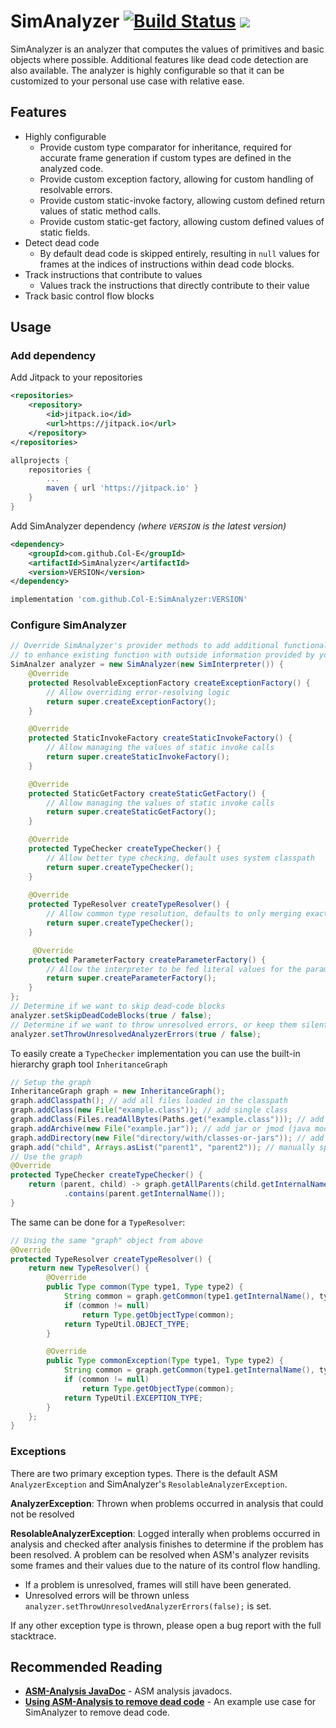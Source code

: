# SimAnalyzer [![Build Status](https://cloud.drone.io/api/badges/Col-E/SimAnalyzer/status.svg)](https://cloud.drone.io/Col-E/SimAnalyzer) [![](https://jitpack.io/v/Col-E/SimAnalyzer.svg)](https://jitpack.io/#Col-E/SimAnalyzer)

SimAnalyzer is an analyzer that computes the values of primitives and basic objects where possible.
Additional features like dead code detection are also available. 
The analyzer is highly configurable so that it can be customized to your personal use case with relative ease.

## Features

* Highly configurable
    * Provide custom type comparator for inheritance, required for accurate frame generation if custom types are defined in the analyzed code.
    * Provide custom exception factory, allowing for custom handling of resolvable errors.
    * Provide custom static-invoke factory, allowing custom defined return values of static method calls.
    * Provide custom static-get factory, allowing custom defined values of static fields.
* Detect dead code
    * By default dead code is skipped entirely, resulting in `null` values for frames at the indices of instructions within dead code blocks.
* Track instructions that contribute to values
    * Values track the instructions that directly contribute to their value
* Track basic control flow blocks

## Usage

### Add dependency

Add Jitpack to your repositories
```xml
<repositories>
    <repository>
        <id>jitpack.io</id>
        <url>https://jitpack.io</url>
    </repository>
</repositories>
```
```groovy
allprojects {
    repositories {
        ...
        maven { url 'https://jitpack.io' }
    }
}
```
Add SimAnalyzer dependency _(where `VERSION` is the latest version)_
```xml
<dependency>
    <groupId>com.github.Col-E</groupId>
    <artifactId>SimAnalyzer</artifactId>
    <version>VERSION</version>
</dependency>
```
```groovy
implementation 'com.github.Col-E:SimAnalyzer:VERSION'
```

### Configure SimAnalyzer

```java
// Override SimAnalyzer's provider methods to add additional functionality or
// to enhance existing function with outside information provided by you
SimAnalzer analyzer = new SimAnalyzer(new SimInterpreter()) {
    @Override
    protected ResolvableExceptionFactory createExceptionFactory() {
        // Allow overriding error-resolving logic
        return super.createExceptionFactory();
    }

    @Override
    protected StaticInvokeFactory createStaticInvokeFactory() {
        // Allow managing the values of static invoke calls
        return super.createStaticInvokeFactory();
    }

    @Override
    protected StaticGetFactory createStaticGetFactory() {
        // Allow managing the values of static invoke calls
        return super.createStaticGetFactory();
    }

    @Override
    protected TypeChecker createTypeChecker() {
        // Allow better type checking, default uses system classpath
        return super.createTypeChecker();
    }
    
    @Override
    protected TypeResolver createTypeResolver() {
        // Allow common type resolution, defaults to only merging exactly equal types
        return super.createTypeChecker();
    }

     @Override
    protected ParameterFactory createParameterFactory() {
        // Allow the interpreter to be fed literal values for the parameters of the analyzed method
        return super.createParameterFactory();
    }
};
// Determine if we want to skip dead-code blocks
analyzer.setSkipDeadCodeBlocks(true / false);
// Determine if we want to throw unresolved errors, or keep them silent
analyzer.setThrowUnresolvedAnalyzerErrors(true / false);
```

To easily create a `TypeChecker` implementation you can use the built-in hierarchy graph tool `InheritanceGraph`
```java
// Setup the graph
InheritanceGraph graph = new InheritanceGraph();
graph.addClasspath(); // add all files loaded in the classpath
graph.addClass(new File("example.class")); // add single class
graph.addClass(Files.readAllBytes(Paths.get("example.class"))); // add bytecode
graph.addArchive(new File("example.jar")); // add jar or jmod (java module)
graph.addDirectory(new File("directory/with/classes-or-jars")); // add directory (recursive)
graph.add("child", Arrays.asList("parent1", "parent2")); // manually specify child/parent relations
// Use the graph
@Override
protected TypeChecker createTypeChecker() {
	return (parent, child) -> graph.getAllParents(child.getInternalName())
			.contains(parent.getInternalName());
}
```

The same can be done for a `TypeResolver`:
```java
// Using the same "graph" object from above
@Override
protected TypeResolver createTypeResolver() {
    return new TypeResolver() {
        @Override
        public Type common(Type type1, Type type2) {
            String common = graph.getCommon(type1.getInternalName(), type2.getInternalName());
            if (common != null)
                return Type.getObjectType(common);
            return TypeUtil.OBJECT_TYPE;
        }

        @Override
        public Type commonException(Type type1, Type type2) {
            String common = graph.getCommon(type1.getInternalName(), type2.getInternalName());
            if (common != null)
                return Type.getObjectType(common);
            return TypeUtil.EXCEPTION_TYPE;
        }
    };
}
```

### Exceptions

There are two primary exception types. There is the default ASM `AnalyzerException` and SimAnalyzer's `ResolableAnalyzerException`.

**AnalyzerException**: Thrown when problems occurred in analysis that could not be resolved

**ResolableAnalyzerException**: Logged interally when problems occurred in analysis and checked after analysis finishes to determine if the problem has been resolved. 
A problem can be resolved when ASM's analyzer revisits some frames and their values due to the nature of its control flow handling. 

 * If a problem is unresolved, frames will still have been generated.
 * Unresolved errors will be thrown unless `analyzer.setThrowUnresolvedAnalyzerErrors(false);` is set.

If any other exception type is thrown, please open a bug report with the full stacktrace.

## Recommended Reading

* **[ASM-Analysis JavaDoc](https://www.javadoc.io/doc/org.ow2.asm/asm-analysis/latest/index.html)** - ASM analysis javadocs.
* **[Using ASM-Analysis to remove dead code](http://archive.is/Ciz85)** - An example use case for SimAnalyzer to remove dead code.
